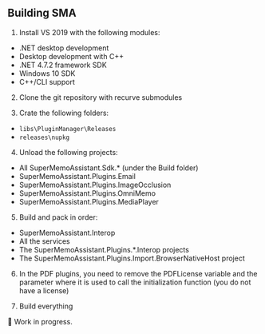 ## Building SMA

1) Install VS 2019 with the following modules:
  - .NET desktop development
  - Desktop development with C++
  - .NET 4.7.2 framework SDK
  - Windows 10 SDK
  - C++/CLI support
  
2) Clone the git repository with recurve submodules

3) Crate the following folders:
  - `libs\PluginManager\Releases`
  - `releases\nupkg`
  
4) Unload the following projects:
  - All SuperMemoAssistant.Sdk.\* (under the Build folder)
  - SuperMemoAssistant.Plugins.Email
  - SuperMemoAssistant.Plugins.ImageOcclusion
  - SuperMemoAssistant.Plugins.OmniMemo
  - SuperMemoAssistant.Plugins.MediaPlayer
  
5) Build and pack in order:
  - SuperMemoAssistant.Interop
  - All the services
  - The SuperMemoAssistant.Plugins.\*.Interop projects
  - The SuperMemoAssistant.Plugins.Import.BrowserNativeHost project

6) In the PDF plugins, you need to remove the PDFLicense variable and the parameter where it is used to call the initialization function (you do not have a license)

7) Build everything

🚧 Work in progress.